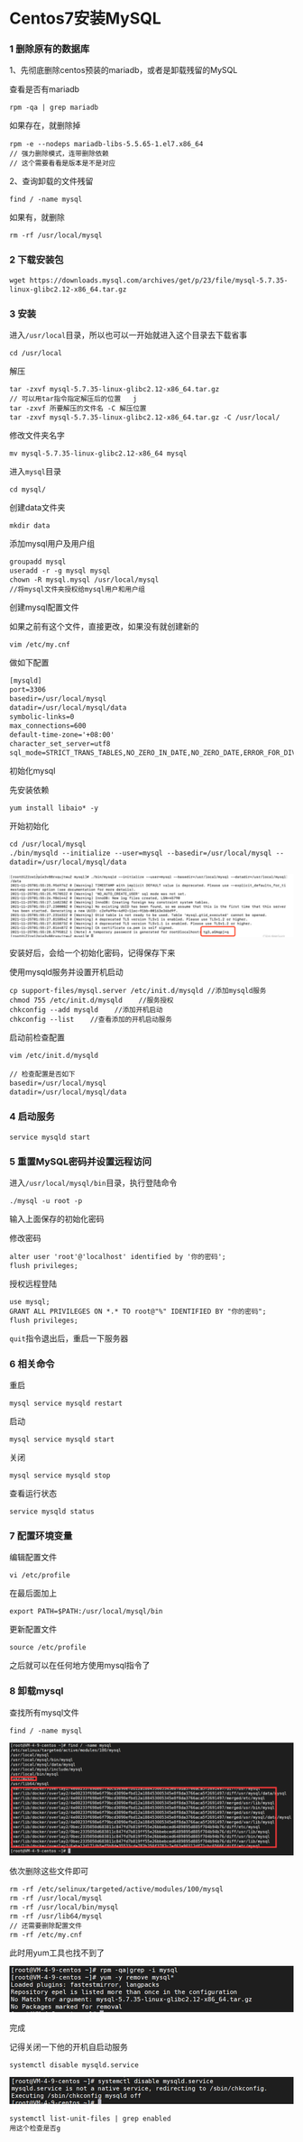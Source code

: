 # Centos7安装MySQL

### 1 删除原有的数据库

1、先彻底删除centos预装的mariadb，或者是卸载残留的MySQL

查看是否有mariadb

```shell
rpm -qa | grep mariadb
```

如果存在，就删除掉

```shell
rpm -e --nodeps mariadb-libs-5.5.65-1.el7.x86_64　　
// 强力删除模式，连带删除依赖
// 这个需要看看是版本是不是对应
```



2、查询卸载的文件残留

```shell
find / -name mysql
```

如果有，就删除

```shell
rm -rf /usr/local/mysql
```



### 2 下载安装包

```shell
wget https://downloads.mysql.com/archives/get/p/23/file/mysql-5.7.35-linux-glibc2.12-x86_64.tar.gz
```



### 3 安装

进入`/usr/local`目录，所以也可以一开始就进入这个目录去下载省事

```shell
cd /usr/local
```

解压

```shell
tar -zxvf mysql-5.7.35-linux-glibc2.12-x86_64.tar.gz
// 可以用tar指令指定解压后的位置   j
tar -zxvf 所要解压的文件名 -C 解压位置
tar -zxvf mysql-5.7.35-linux-glibc2.12-x86_64.tar.gz -C /usr/local/
```

修改文件夹名字

```shell
mv mysql-5.7.35-linux-glibc2.12-x86_64 mysql
```

进入`mysql`目录

```shell
cd mysql/
```

创建data文件夹

```shell
mkdir data
```

添加mysql用户及用户组

```shell
groupadd mysql
useradd -r -g mysql mysql
chown -R mysql.mysql /usr/local/mysql 
//将mysql文件夹授权给mysql用户和用户组
```

创建mysql配置文件

如果之前有这个文件，直接更改，如果没有就创建新的

```shell
vim /etc/my.cnf
```

做如下配置

```shell
[mysqld]
port=3306
basedir=/usr/local/mysql
datadir=/usr/local/mysql/data
symbolic-links=0
max_connections=600
default-time-zone='+08:00'
character_set_server=utf8
sql_mode=STRICT_TRANS_TABLES,NO_ZERO_IN_DATE,NO_ZERO_DATE,ERROR_FOR_DIVISION_BY_ZERO,NO_ENGINE_SUBSTITUTION
```

初始化mysql

先安装依赖

```shell
yum install libaio* -y
```

开始初始化

```shell
cd /usr/local/mysql
./bin/mysqld --initialize --user=mysql --basedir=/usr/local/mysql --datadir=/usr/local/mysql/data
```

<img src="./mysql_tutorial.assets/image-20220508201203797.png" alt="image-20220508201203797" style="zoom:80%;" />

安装好后，会给一个初始化密码，记得保存下来



使用mysqld服务并设置开机启动

```shell
cp support-files/mysql.server /etc/init.d/mysqld //添加mysqld服务
chmod 755 /etc/init.d/mysqld    //服务授权
chkconfig --add mysqld    //添加开机启动
chkconfig --list    //查看添加的开机启动服务
```



启动前检查配置

```shell
vim /etc/init.d/mysqld

// 检查配置是否如下
basedir=/usr/local/mysql
datadir=/usr/local/mysql/data
```



### 4 启动服务

```shell
service mysqld start
```



### 5 重置MySQL密码并设置远程访问

进入`/usr/local/mysql/bin`目录，执行登陆命令

```shell
./mysql -u root -p
```

输入上面保存的初始化密码



修改密码

```shell
alter user 'root'@'localhost' identified by '你的密码';
flush privileges;
```



授权远程登陆

```shell
use mysql;
GRANT ALL PRIVILEGES ON *.* TO root@"%" IDENTIFIED BY "你的密码";
flush privileges;
```



`quit`指令退出后，重启一下服务器



### 6 相关命令

重启

```shell
mysql service mysqld restart
```

启动

```shell
mysql service mysqld start
```

关闭

```shell
mysql service mysqld stop
```

查看运行状态

```shell
service mysqld status
```



### 7 配置环境变量

编辑配置文件

```shell
vi /etc/profile
```

在最后面加上

```shell
export PATH=$PATH:/usr/local/mysql/bin
```

更新配置文件

```shell
source /etc/profile
```

之后就可以在任何地方使用mysql指令了



### 8 卸载mysql

查找所有mysql文件

```shell
find / -name mysql
```

<img src="./mysql_tutorial.assets/image-20220509210106327.png" alt="image-20220509210106327" style="zoom:80%;" />



依次删除这些文件即可

```shell
rm -rf /etc/selinux/targeted/active/modules/100/mysql
rm -rf /usr/local/mysql
rm -rf /usr/local/bin/mysql
rm -rf /usr/lib64/mysql
// 还需要删除配置文件
rm -rf /etc/my.cnf
```



此时用yum工具也找不到了

<img src="./mysql_tutorial.assets/image-20220509210737877.png" alt="image-20220509210737877" style="zoom:80%;" />

完成



记得关闭一下他的开机自启动服务

```shell
systemctl disable mysqld.service
```

<img src="./mysql_tutorial.assets/image-20220509211217522.png" alt="image-20220509211217522" style="zoom:80%;" />

```shell
systemctl list-unit-files | grep enabled
用这个检查是否g
```

